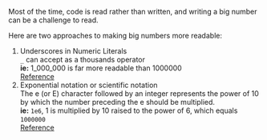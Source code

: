 Most of the time, code is read rather than written, and writing a big number can be a challenge to read.

Here are two approaches to making big numbers more readable:
1. Underscores in Numeric Literals  
`_` can accept as a thousands operator  
**ie:** 1_000_000 is far more readable than 1000000  
[Reference](https://peps.python.org/pep-0515/#:~:text=The%20syntax%20would%20be%20the,width%20of%2010%20with%20_%20separator.)
3. Exponential notation or scientific notation  
The e (or E) character followed by an integer represents the power of 10 by which the number preceding the e should be multiplied.  
**ie:** `1e6`, 1 is multiplied by 10 raised to the power of 6, which equals `1000000`  
[Reference](https://python-reference.readthedocs.io/en/latest/docs/float/scientific.html)
